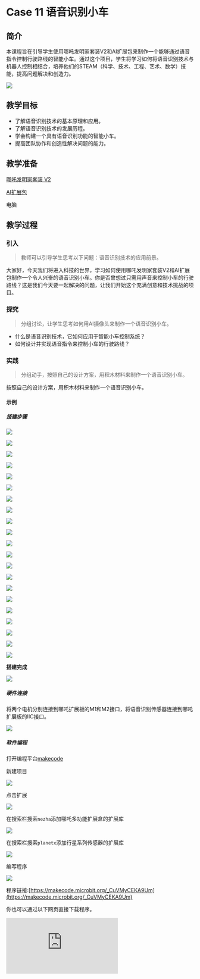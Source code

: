 ﻿---
sidebar_position: 12
---

# Case 11 语音识别小车


## 简介

本课程旨在引导学生使用哪吒发明家套装V2和AI扩展包来制作一个能够通过语音指令控制行驶路线的智能小车。通过这个项目，学生将学习如何将语音识别技术与机器人控制相结合，培养他们的STEAM（科学、技术、工程、艺术、数学）技能，提高问题解决和创造力。

![](https://wiki-media-ef.oss-cn-hongkong.aliyuncs.com//images/ai-accessories-pack-case-11-01.png)

## 教学目标

- 了解语音识别技术的基本原理和应用。
- 了解语音识别技术的发展历程。
- 学会构建一个具有语音识别功能的智能小车。
- 提高团队协作和创造性解决问题的能力。

## 教学准备

[哪吒发明家套装 V2](https://www.elecfreaks.com/nezha-inventor-s-kit-v2-for-micro-bit.html)

[AI扩展包](https://www.elecfreaks.com/nezha-inventor-s-kit-v2-for-micro-bit.html)

电脑

## 教学过程

### 引入

>教师可以引导学生思考以下问题：语音识别技术的应用前景。

大家好，今天我们将进入科技的世界，学习如何使用哪吒发明家套装V2和AI扩展包制作一个令人兴奋的语音识别小车。你是否曾想过只需用声音来控制小车的行驶路线？这是我们今天要一起解决的问题，让我们开始这个充满创意和技术挑战的项目。

### 探究

>分组讨论，让学生思考如何用AI摄像头来制作一个语音识别小车。

- 什么是语音识别技术，它如何应用于智能小车控制系统？
- 如何设计并实现语音指令来控制小车的行驶路线？

### 实践

>分组动手，按照自己的设计方案，用积木材料来制作一个语音识别小车。

按照自己的设计方案，用积木材料来制作一个语音识别小车。

#### 示例

##### 搭建步骤


![](https://wiki-media-ef.oss-cn-hongkong.aliyuncs.com//images/ai-accessories-pack-step-11-01.png)

![](https://wiki-media-ef.oss-cn-hongkong.aliyuncs.com//images/ai-accessories-pack-step-11-02.png)

![](https://wiki-media-ef.oss-cn-hongkong.aliyuncs.com//images/ai-accessories-pack-step-11-03.png)

![](https://wiki-media-ef.oss-cn-hongkong.aliyuncs.com//images/ai-accessories-pack-step-11-04.png)

![](https://wiki-media-ef.oss-cn-hongkong.aliyuncs.com//images/ai-accessories-pack-step-11-05.png)

![](https://wiki-media-ef.oss-cn-hongkong.aliyuncs.com//images/ai-accessories-pack-step-11-06.png)

![](https://wiki-media-ef.oss-cn-hongkong.aliyuncs.com//images/ai-accessories-pack-step-11-07.png)

![](https://wiki-media-ef.oss-cn-hongkong.aliyuncs.com//images/ai-accessories-pack-step-11-08.png)

![](https://wiki-media-ef.oss-cn-hongkong.aliyuncs.com//images/ai-accessories-pack-step-11-09.png)

![](https://wiki-media-ef.oss-cn-hongkong.aliyuncs.com//images/ai-accessories-pack-step-11-10.png)

![](https://wiki-media-ef.oss-cn-hongkong.aliyuncs.com//images/ai-accessories-pack-step-11-11.png)

![](https://wiki-media-ef.oss-cn-hongkong.aliyuncs.com//images/ai-accessories-pack-step-11-12.png)

![](https://wiki-media-ef.oss-cn-hongkong.aliyuncs.com//images/ai-accessories-pack-step-11-13.png)

![](https://wiki-media-ef.oss-cn-hongkong.aliyuncs.com//images/ai-accessories-pack-step-11-14.png)

![](https://wiki-media-ef.oss-cn-hongkong.aliyuncs.com//images/ai-accessories-pack-step-11-15.png)

![](https://wiki-media-ef.oss-cn-hongkong.aliyuncs.com//images/ai-accessories-pack-step-11-16.png)

![](https://wiki-media-ef.oss-cn-hongkong.aliyuncs.com//images/ai-accessories-pack-step-11-17.png)

![](https://wiki-media-ef.oss-cn-hongkong.aliyuncs.com//images/ai-accessories-pack-step-11-18.png)

![](https://wiki-media-ef.oss-cn-hongkong.aliyuncs.com//images/ai-accessories-pack-step-11-19.png)

![](https://wiki-media-ef.oss-cn-hongkong.aliyuncs.com//images/ai-accessories-pack-step-11-20.png)

![](https://wiki-media-ef.oss-cn-hongkong.aliyuncs.com//images/ai-accessories-pack-step-11-21.png)


**搭建完成**

![](https://wiki-media-ef.oss-cn-hongkong.aliyuncs.com//images/ai-accessories-pack-case-01-01.png)

##### 硬件连接

将两个电机分别连接到哪吒扩展板的M1和M2接口，将语音识别传感器连接到哪吒扩展板的IIC接口。

 ![](https://wiki-media-ef.oss-cn-hongkong.aliyuncs.com//images/ai-accessories-pack-case-11-02.png)

##### 软件编程

打开编程平台[makecode](https://makecode.microbit.org/#)

新建项目

![](https://wiki-media-ef.oss-cn-hongkong.aliyuncs.com//images/ai-accessories-pack-case-01-03.png)

点击扩展

![](https://wiki-media-ef.oss-cn-hongkong.aliyuncs.com//images/ai-accessories-pack-case-01-04.png)

在搜索栏搜索`nezha`添加哪吒多功能扩展盒的扩展库

![](https://wiki-media-ef.oss-cn-hongkong.aliyuncs.com//images/ai-accessories-pack-case-01-06.png)

在搜索栏搜索`planetx`添加行星系列传感器的扩展库

![](https://wiki-media-ef.oss-cn-hongkong.aliyuncs.com//images/ai-accessories-pack-case-01-07.png)

编写程序

![](https://wiki-media-ef.oss-cn-hongkong.aliyuncs.com//images/ai-accessories-pack-case-11-08.png)


程序链接:[https://makecode.microbit.org/_CuVMyCEKA9Um](https://makecode.microbit.org/_CuVMyCEKA9Um)

你也可以通过以下网页直接下载程序。

<div
    style={{
        position: 'relative',
        paddingBottom: '60%',
        overflow: 'hidden',
    }}
>
    <iframe
        src="https://makecode.microbit.org/_CuVMyCEKA9Um"
        frameborder="0"
        sandbox="allow-popups allow-forms allow-scripts allow-same-origin"
        style={{
            position: 'absolute',
            width: '100%',
            height: '100%',
        }}
    />
</div>


### 团队合作与展示

学生分成小组，共同完成案例的制作和程序编写。

鼓励学生之间相互合作、交流和分享经验。

每个小组有机会向其他小组展示他们制作的案例。

#### 示例案例效果

通过语音即可控制小车的行驶路线。

![](https://wiki-media-ef.oss-cn-hongkong.aliyuncs.com//images/ai-accessories-pack-case-11.gif)

### 反思

>分组分享，让每组的学生分享自己的制作过程和心得，总结自己遇到的问题和解决办法，评价自己的优点和不足。-->

### 扩展知识

*** 语音识别技术的发展历程 ***

语音识别技术的发展历程可以追溯到20世纪中期，经历了多个阶段和重大突破，以下是其主要发展里程碑：

20世纪50年代和60年代：

早期的语音识别研究主要集中在模拟声音的基本原理和声学特征的提取。
1952年，贝尔实验室的研究人员Davis和Biddulph开发了世界上第一个语音识别系统"Audrey"，它能够识别数字。
20世纪70年代和80年代：

这一时期见证了语音识别技术的重大进步，包括更复杂的声学特征提取方法和模式匹配算法。
隐马尔可夫模型（Hidden Markov Model，HMM）被引入，成为语音识别领域的标准。
1971年，IBM的研究人员开发了Shoebox，这是第一个商用语音识别系统，用于识别数字。
20世纪90年代：

随着计算机性能的提高和更多的研究投入，语音识别的准确度显著提高。
统计语言模型的引入，以改善识别结果的上下文理解。
出现了更多的商用语音识别系统，用于电话系统和自动化客户服务。
21世纪初：

随着深度学习技术的兴起，语音识别取得了重大突破。深度神经网络（DNN）被用于声学建模，大大提高了准确性。
2009年，Microsoft推出了Xbox Kinect，该系统具有语音识别功能，标志着语音识别技术在消费电子产品中的应用。
近年来：

自2010年代以来，深度学习技术的进一步发展和大数据的可用性使语音识别取得了巨大的突破。
云计算和人工智能平台（如亚马逊的Alexa、苹果的Siri、谷歌的Google Assistant等）使语音识别成为日常生活中的常见技术，用于智能助手、智能家居、汽车导航等领域。
开源项目（如CMU Sphinx、Kaldi等）和云端API使开发者能够更容易地构建和集成语音识别功能。
总的来说，语音识别技术的发展历程经历了多个关键时期，从早期的声学特征提取到隐马尔可夫模型的引入，再到深度学习的应用，它不断地改善了准确性和可用性，成为了现代科技中不可或缺的一部分。未来，随着技术的不断发展，语音识别技术将继续在各个领域发挥重要作用。
